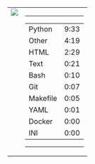 
<table><tr>
<td valign="top">
  <img src="https://wakatime.com/share/@Aperture/0cd21d5d-ac4f-458d-9c71-d06f479c1297.png" />
</td>

<td valign="top">
  <hr>
  <table>
    <tr><td>Python</td><td>9:33</td></tr><tr><td>Other</td><td>4:19</td></tr><tr><td>HTML</td><td>2:29</td></tr><tr><td>Text</td><td>0:21</td></tr><tr><td>Bash</td><td>0:10</td></tr><tr><td>Git</td><td>0:07</td></tr><tr><td>Makefile</td><td>0:05</td></tr><tr><td>YAML</td><td>0:01</td></tr><tr><td>Docker</td><td>0:00</td></tr><tr><td>INI</td><td>0:00</td></tr>
  </table>
  <hr>
</td>
</tr></table>


